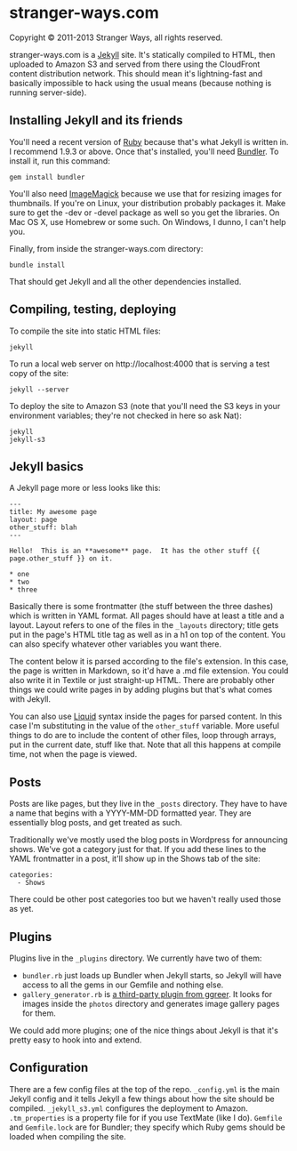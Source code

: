 # stranger-ways.com

Copyright &copy; 2011-2013 Stranger Ways, all rights reserved.

stranger-ways.com is a [Jekyll](https://github.com/mojombo/jekyll) site.  It's statically compiled to HTML, then uploaded to Amazon S3 and served from there using the CloudFront content distribution network.  This should mean it's lightning-fast and basically impossible to hack using the usual means (because nothing is running server-side).

## Installing Jekyll and its friends

You'll need a recent version of [Ruby](http://ruby-lang.org) because that's what Jekyll is written in.  I recommend 1.9.3 or above.  Once that's installed, you'll need [Bundler](http://gembundler.com).  To install it, run this command:

`gem install bundler`

You'll also need [ImageMagick](http://www.imagemagick.org) because we use that for resizing images for thumbnails.  If you're on Linux, your distribution probably packages it.  Make sure to get the -dev or -devel package as well so you get the libraries.  On Mac OS X, use Homebrew or some such.  On Windows, I dunno, I can't help you.

Finally, from inside the stranger-ways.com directory:

`bundle install`

That should get Jekyll and all the other dependencies installed.

## Compiling, testing, deploying

To compile the site into static HTML files:

`jekyll`

To run a local web server on http://localhost:4000 that is serving a test copy of the site:

`jekyll --server`

To deploy the site to Amazon S3 (note that you'll need the S3 keys in your environment variables; they're not checked in here so ask Nat):

```
jekyll
jekyll-s3
```

## Jekyll basics

A Jekyll page more or less looks like this:

```
---
title: My awesome page
layout: page
other_stuff: blah
---

Hello!  This is an **awesome** page.  It has the other stuff {{ page.other_stuff }} on it.

* one
* two
* three
```

Basically there is some frontmatter (the stuff between the three dashes) which is written in YAML format.  All pages should have at least a title and a layout.  Layout refers to one of the files in the `_layouts` directory; title gets put in the page's HTML title tag as well as in a h1 on top of the content.  You can also specify whatever other variables you want there.

The content below it is parsed according to the file's extension.  In this case, the page is written in Markdown, so it'd have a .md file extension.  You could also write it in Textile or just straight-up HTML.  There are probably other things we could write pages in by adding plugins but that's what comes with Jekyll.

You can also use [Liquid](http://www.liquidmarkup.org) syntax inside the pages for parsed content.  In this case I'm substituting in the value of the `other_stuff` variable.  More useful things to do are to include the content of other files, loop through arrays, put in the current date, stuff like that.  Note that all this happens at compile time, not when the page is viewed.

## Posts

Posts are like pages, but they live in the `_posts` directory.  They have to have a name that begins with a YYYY-MM-DD formatted year.  They are essentially blog posts, and get treated as such.

Traditionally we've mostly used the blog posts in Wordpress for announcing shows.  We've got a category just for that.  If you add these lines to the YAML frontmatter in a post, it'll show up in the Shows tab of the site:

```
categories:
  - Shows
```

There could be other post categories too but we haven't really used those as yet.

## Plugins

Plugins live in the `_plugins` directory.  We currently have two of them:

* `bundler.rb` just loads up Bundler when Jekyll starts, so Jekyll will have access to all the gems in our Gemfile and nothing else.
* `gallery_generator.rb` is [a third-party plugin from ggreer](https://github.com/ggreer/jekyll-gallery-generator).  It looks for images inside the `photos` directory and generates image gallery pages for them.

We could add more plugins; one of the nice things about Jekyll is that it's pretty easy to hook into and extend.

## Configuration

There are a few config files at the top of the repo.  `_config.yml` is the main Jekyll config and it tells Jekyll a few things about how the site should be compiled.  `_jekyll_s3.yml` configures the deployment to Amazon.  `.tm_properties` is a property file for if you use TextMate (like I do).  `Gemfile` and `Gemfile.lock` are for Bundler; they specify which Ruby gems should be loaded when compiling the site.
